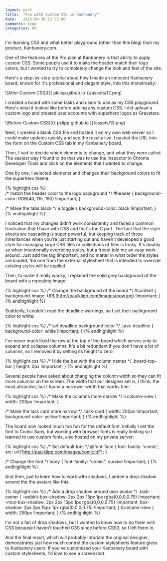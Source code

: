 ```yaml
---
layout: post
title:  "Fun with Custom CSS in Kanbanery"
date:   2015-04-30 12:21:00
comments: true
categories: UX
---
```


I'm learning CSS and what better playground (other than this blog) than my product, Kanbanery.com.

One of the features of the Pro plan at Kanbanery is that ability to apply custom CSS. Some people use it to make the header match their logo colors, but I wanted to try to completely change the look and feel of the site. 

Here's a step-by-step tutorial about how I made an innocent Kanbanery board, known for it's professional and elegant style, into this monstrosity:

![After Custom CSS]({{ pklipp.github.io }}/assets/12.png)

I created a board with some tasks and users to use as my CSS playground. Here's what it looked like before adding any custom CSS. I did upload a custom logo and created user accounts with superhero logos as Gravatars.

![Before Custom CSS]({{ pklipp.github.io }}/assets/13.png)

Next, I created a blank CSS file and hosted it on my own web server so I could make updates quickly and see the results live. I pasted the URL into the form on the Custom CSS tab in my Kanbanery board.

Then, I had to decide which elements to change, and what they were called. The easiest way I found to do that was to use the inspector in Chrome Developer Tools and click on the elements that I wanted to change.

One by one, I selected elements and changed their background colors to fit the superhero theme. 

{% highlight css %}  
/* match the header color to the logo background */
#header {
  background-color: RGB(40, 115, 190) !important;
}

/* Make the tabs black */
a.toggle {
  background-color: black !important;
}
{% endhighlight %}

I noticed that my changes didn't work consistently and faced a common frustration that I have with CSS and that's the C part. The fact that the style sheets are cascading is super powerful, but keeping track of those inheritances when you're just starting out and haven't developed a good style for managing large CSS files or collections of files is tricky. It's doubly so when intentionally overriding styles, but a friend told me an easy work around. Just add the tag !important, and no matter in what order the styles are loaded, the one from the external stylesheet that is intended to override existing styles will be applied.

Then, to make it really wacky, I replaced the solid grey background of the board with a repeating image:

{% highlight css %}
/* Change the background of the board */
#content {
	background-image: URL(http://paulklipp.com/images/pow.jpg) !important;
}
{% endhighlight %}

Suddenly, I couldn't read the deadline warnings, so I set their background color to white:

{% highlight css %}
/* set deadline background color */
.task-deadline {
	background-color: white !important;
}
{% endhighlight %}

I've never much liked the row at the top of the board which serves only to expand and collapse columns. It's a bit redundant if you don't have a lot of columns, so I removed it by setting its height to zero:

{% highlight css %}
/* Hide the bar with the column names */
.board-top-bar {
  height: 0px !important;
}
{% endhighlight %}

Several people have asked about changing the column width so they can fit more columns on the screen. The width that our designer set is, I think, the most attractive, but I found a narrower width that works fine:

{% highlight css %}
/* Make the columns more narrow */
li.column-view {
  width: 200px !important;
}

/* Make the task card more narrow */
.task-card {
	width: 200px !important;
	background-color: yellow !important;
}
{% endhighlight %}

The board now looked much too fun for the default font. Initially I set the font to Comic Sans, but working with browser fonts is really limiting so I learned to use custom fonts, also hosted on my private server:

{% highlight css %}
/* Set default font */
@font-face {
    font-family: 'comic';
    src: url('http://paulklipp.com/images/comic.ttf');
}

/* Change the font */
body {
  font-family: "comic", cursive !important;
}
{% endhighlight %}

And then, just to learn how to work with shadows, I added a drop shadow around the the avatars like this:

{% highlight css %}
/* Add a drop shadow around user avatar */
.task-owner {
	-webkit-box-shadow: 2px 2px 15px 1px rgba(0,0,0,0.75) !important;
-moz-box-shadow: 2px 2px 15px 1px rgba(0,0,0,0.75) !important;
box-shadow: 2px 2px 15px 1px rgba(0,0,0,0.75) !important;
}
li.column-view {
	width: 250px !important;
}
{% endhighlight %}

I'm not a fan of drop shadows, but I wanted to know how to do them with CSS because I haven't touched CSS since before CSS3, so I left them in.

And the final result, which will probably infuriate the original designer, demonstrates just how much control the custom stylesheets feature gives to Kanbanery users. If you've customized your Kanbanery board with custom stylesheets, I'd love to see a screenshot.




